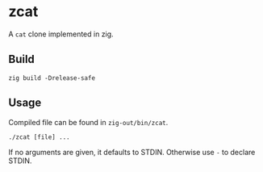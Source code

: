 # zcat

A `cat` clone implemented in zig.

## Build

`zig build -Drelease-safe`

## Usage

Compiled file can be found in `zig-out/bin/zcat`.

`./zcat [file] ...`

If no arguments are given, it defaults to STDIN. Otherwise use `-` to declare STDIN.
